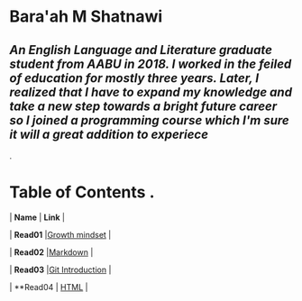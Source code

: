 # Bara'ah M Shatnawi 

***An English Language and Literature graduate student from AABU in 2018. I worked in the feiled of education for mostly three years. Later, I realized that I have to expand my knowledge and take a new step towards  a bright future  career so I joined a programming course which I'm sure it will a great addition to experiece*** 
---
 .

# Table of Contents .

| **Name**           |  **Link**            |



| **Read01**           |[Growth mindset](https://baraahshatnawi.github.io/Reading-notes/Growthmindset)               |

| **Read02**           |[Markdown](https://baraahshatnawi.github.io/Reading-notes/Markdown)               |

| **Read03**           |[Git Introduction](https://baraahshatnawi.github.io/Reading-notes/GitIntro)               |

| **Read04            | [HTML](https://baraahshatnawi.github.io/Reading-notes/html)             |





